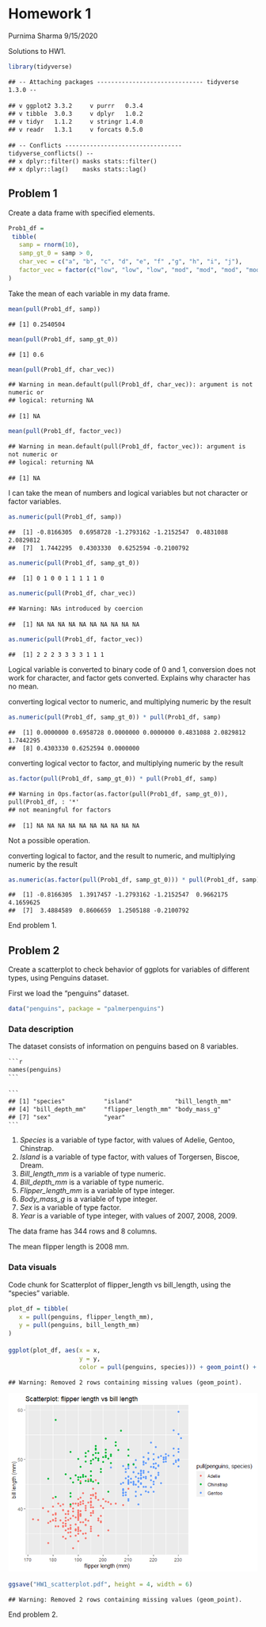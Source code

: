 Homework 1
================
Purnima Sharma
9/15/2020

Solutions to HW1.

``` r
library(tidyverse)
```

    ## -- Attaching packages ------------------------------ tidyverse 1.3.0 --

    ## v ggplot2 3.3.2     v purrr   0.3.4
    ## v tibble  3.0.3     v dplyr   1.0.2
    ## v tidyr   1.1.2     v stringr 1.4.0
    ## v readr   1.3.1     v forcats 0.5.0

    ## -- Conflicts --------------------------------- tidyverse_conflicts() --
    ## x dplyr::filter() masks stats::filter()
    ## x dplyr::lag()    masks stats::lag()

## Problem 1

Create a data frame with specified elements.

``` r
Prob1_df = 
 tibble(
   samp = rnorm(10),
   samp_gt_0 = samp > 0,
   char_vec = c("a", "b", "c", "d", "e", "f" ,"g", "h", "i", "j"),
   factor_vec = factor(c("low", "low", "low", "mod", "mod", "mod", "mod",   "high", "high", "high"))
)
```

Take the mean of each variable in my data frame.

``` r
mean(pull(Prob1_df, samp))
```

    ## [1] 0.2540504

``` r
mean(pull(Prob1_df, samp_gt_0))
```

    ## [1] 0.6

``` r
mean(pull(Prob1_df, char_vec))
```

    ## Warning in mean.default(pull(Prob1_df, char_vec)): argument is not numeric or
    ## logical: returning NA

    ## [1] NA

``` r
mean(pull(Prob1_df, factor_vec))
```

    ## Warning in mean.default(pull(Prob1_df, factor_vec)): argument is not numeric or
    ## logical: returning NA

    ## [1] NA

I can take the mean of numbers and logical variables but not character
or factor variables.

``` r
as.numeric(pull(Prob1_df, samp))
```

    ##  [1] -0.8166305  0.6958728 -1.2793162 -1.2152547  0.4831088  2.0829812
    ##  [7]  1.7442295  0.4303330  0.6252594 -0.2100792

``` r
as.numeric(pull(Prob1_df, samp_gt_0))
```

    ##  [1] 0 1 0 0 1 1 1 1 1 0

``` r
as.numeric(pull(Prob1_df, char_vec))
```

    ## Warning: NAs introduced by coercion

    ##  [1] NA NA NA NA NA NA NA NA NA NA

``` r
as.numeric(pull(Prob1_df, factor_vec))
```

    ##  [1] 2 2 2 3 3 3 3 1 1 1

Logical variable is converted to binary code of 0 and 1, conversion does
not work for character, and factor gets converted. Explains why
character has no mean.

converting logical vector to numeric, and multiplying numeric by the
result

``` r
as.numeric(pull(Prob1_df, samp_gt_0)) * pull(Prob1_df, samp)
```

    ##  [1] 0.0000000 0.6958728 0.0000000 0.0000000 0.4831088 2.0829812 1.7442295
    ##  [8] 0.4303330 0.6252594 0.0000000

converting logical vector to factor, and multiplying numeric by the
result

``` r
as.factor(pull(Prob1_df, samp_gt_0)) * pull(Prob1_df, samp)
```

    ## Warning in Ops.factor(as.factor(pull(Prob1_df, samp_gt_0)), pull(Prob1_df, : '*'
    ## not meaningful for factors

    ##  [1] NA NA NA NA NA NA NA NA NA NA

Not a possible operation.

converting logical to factor, and the result to numeric, and multiplying
numeric by the result

``` r
as.numeric(as.factor(pull(Prob1_df, samp_gt_0))) * pull(Prob1_df, samp)
```

    ##  [1] -0.8166305  1.3917457 -1.2793162 -1.2152547  0.9662175  4.1659625
    ##  [7]  3.4884589  0.8606659  1.2505188 -0.2100792

End problem 1.

## Problem 2

Create a scatterplot to check behavior of ggplots for variables of
different types, using Penguins dataset.

First we load the “penguins” dataset.

``` r
data("penguins", package = "palmerpenguins")
```

### Data description

The dataset consists of information on penguins based on 8 variables.

    ```r
    names(penguins)
    ```
    
    ```
    ## [1] "species"           "island"            "bill_length_mm"   
    ## [4] "bill_depth_mm"     "flipper_length_mm" "body_mass_g"      
    ## [7] "sex"               "year"
    ```

1.  *Species* is a variable of type factor, with values of Adelie,
    Gentoo, Chinstrap.
2.  *Island* is a variable of type factor, with values of Torgersen,
    Biscoe, Dream.
3.  *Bill\_length\_mm* is a variable of type numeric.
4.  *Bill\_depth\_mm* is a variable of type numeric.
5.  *Flipper\_length\_mm* is a variable of type integer.
6.  *Body\_mass\_g* is a variable of type integer.
7.  *Sex* is a variable of type factor.
8.  *Year* is a variable of type integer, with values of 2007, 2008,
    2009.

The data frame has 344 rows and 8 columns.

The mean flipper length is 2008 mm.

### Data visuals

Code chunk for Scatterplot of flipper\_length vs bill\_length, using the
“species” variable.

``` r
plot_df = tibble(
   x = pull(penguins, flipper_length_mm),
   y = pull(penguins, bill_length_mm)
)

ggplot(plot_df, aes(x = x, 
                    y = y, 
                    color = pull(penguins, species))) + geom_point() + labs(title = "Scatterplot: flipper length vs bill length", x = "flipper length (mm)", y = "bill length (mm)")
```

    ## Warning: Removed 2 rows containing missing values (geom_point).

![](p8105_hw1_ps3147_files/figure-gfm/scatterplot-1.png)<!-- -->

``` r
ggsave("HW1_scatterplot.pdf", height = 4, width = 6)  
```

    ## Warning: Removed 2 rows containing missing values (geom_point).

End problem 2.
